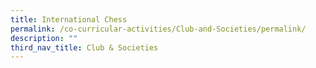 ```yaml
---
title: International Chess
permalink: /co-curricular-activities/Club-and-Societies/permalink/
description: ""
third_nav_title: Club & Societies
---
```


